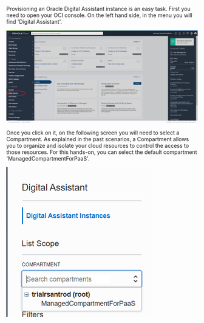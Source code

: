 Provisioning an Oracle Digital Assistant instance is an easy task. First you need to open your OCI console.
On the left hand side, in the menu you will find 'Digital Assistant'.

![OCI console - Dashbaord](assets/oci-console.jpg)

Once you click on it, on the following screen you will need to select a Compartment.
As explained in the past scenarios, a Compartment allows you to organize and isolate your cloud resources to control the access to those resources.
For this hands-on, you can select the default compartment 'ManagedCompartmentForPaaS'.

![OCI console - Digital Assistant](assets/select-compartment.jpg)